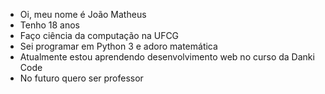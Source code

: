 - Oi, meu nome é João Matheus
- Tenho 18 anos
- Faço ciência da computação na UFCG
- Sei programar em Python 3 e adoro matemática
- Atualmente estou aprendendo desenvolvimento web no curso da Danki Code
- No futuro quero ser professor

<!---
joaomatheusvillarim/joaomatheusvillarim is a ✨ special ✨ repository because its `README.md` (this file) appears on your GitHub profile.
You can click the Preview link to take a look at your changes.
--->
